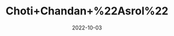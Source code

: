 ---
title: 'Choti+Chandan+%22Asrol%22'
date: '2022-10-03' 
metatag: '' 
inventory: '0' 
draft: false 
# meta description 
shortDescripton: 'Choti+chandan+benefits%ef%bf%bdChewing+on+Indian+snakeroot+can+effectively+lowered+blood+pressure+by+dilating+the+blood+vessels+and+relieving+strain'
description: 'Herb'
longdescription: ''
featured: True
# product Price
price: '60.0'
# Product Short Description
shortDescription: 'Choti+chandan+benefits%ef%bf%bdChewing+on+Indian+snakeroot+can+effectively+lowered+blood+pressure+by+dilating+the+blood+vessels+and+relieving+strain'
productID: '3839593E-9B2A-ED11-9968-005056B3A416'
type: 'products'
category: 'Herb' 
thumnailproduct: 'https://eraconnect.blob.core.windows.net/product-images/aminsaddiquidawakhana/3839593E-9B2A-ED11-9968-005056B3A416.webp' 
images:
  - image: 'https://eraconnect.blob.core.windows.net/product-images/aminsaddiquidawakhana/3839593E-9B2A-ED11-9968-005056B3A416.webp'  
Variants:
---